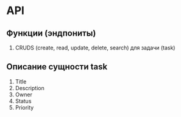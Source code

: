 # API

## Функции (эндпониты)

1. CRUDS (create, read, update, delete, search) для задачи (task)

## Описание сущности task

1. Title
2. Description
3. Owner
4. Status
5. Priority
